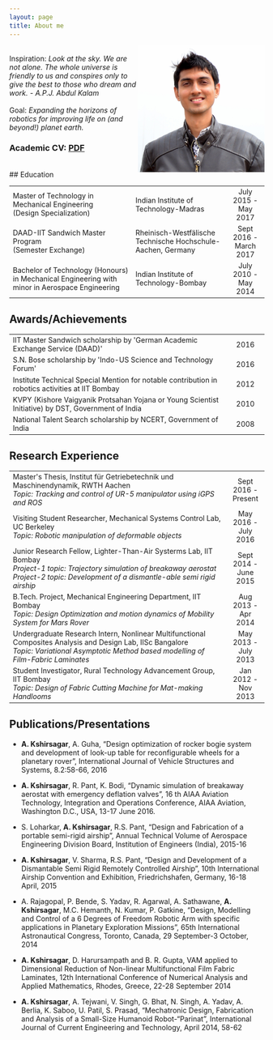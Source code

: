 ```yaml
---
layout: page
title: About me
---
```

<p>
<img src="/public/me.JPG" alt="Me" style="width:250px;height:250px;" align="right">
<br>
Inspiration:<em> Look at the sky. We are not alone. The whole universe is friendly to us and conspires only to give the best to those who dream and work. - A.P.J. Abdul Kalam</em>
<br><br>
Goal: <em> Expanding the horizons of robotics for improving life on (and beyond!) planet earth. </em>
<br>
</p>

### Academic CV: <a href="/public/alap_kshirsagar_CV.pdf"> PDF </a>
<br>
## Education
<table>
 <tr>
   <td>Master of Technology in Mechanical Engineering <br>(Design Specialization) </td>
   <td>Indian Institute of Technology-Madras</td>
   <td width="15%" align="center">July 2015 - <br> May 2017 </td>
 </tr>
 <tr>
   <td>DAAD-IIT Sandwich Master Program <br >(Semester Exchange)</td>
   <td>Rheinisch-Westfälische Technische Hochschule-Aachen, Germany</td>
   <td align="center">Sept 2016 - <br>March 2017 </td>
 </tr>
 <tr>
   <td>Bachelor of Technology (Honours) in Mechanical Engineering with minor in Aerospace Engineering</td>
   <td>Indian Institute of Technology-Bombay</td>
   <td align="center">July 2010 - <br> May 2014 </td>
 </tr>
</table>

## Awards/Achievements
<table>
 <tr>
   <td>IIT Master Sandwich scholarship by 'German Academic Exchange Service (DAAD)' </td>
   <td width="15%" align="center">2016</td>
 </tr>
 <tr>
   <td>S.N. Bose scholarship by 'Indo-US Science and Technology Forum'</td>
   <td align="center">2016</td>
 </tr>
 <tr>
   <td>Institute Technical Special Mention for notable contribution in robotics activities at IIT Bombay</td>
   <td align="center">2012 </td>
 </tr>
 <tr>
   <td>KVPY (Kishore Vaigyanik Protsahan Yojana or Young Scientist Initiative) by DST, Government of India</td>
   <td align="center">2010 </td>
 </tr>
 <tr>
   <td>National Talent Search scholarship by NCERT, Government of India</td>
   <td align="center">2008 </td>
 </tr>
</table>


## Research Experience
<table>
 <tr>
   <td>Master's Thesis, Institut für Getriebetechnik und Maschinendynamik, RWTH Aachen <br><em> Topic: Tracking and control of UR-5 manipulator using iGPS and ROS </em> </td>
   <td width="15%" align="center">Sept 2016 - <br>Present</td>
 </tr>
 <tr>
   <td>Visiting Student Researcher, Mechanical Systems Control Lab, UC Berkeley <br><em> Topic: Robotic manipulation of deformable objects </em></td>
   <td align="center">May 2016 - <br>July 2016</td>
 </tr>
 <tr>
   <td>Junior Research Fellow, Lighter-Than-Air Systerms Lab, IIT Bombay <br><em> Project-1 topic: Trajectory simulation of breakaway aerostat </em>
   <br><em> Project-2 topic: Development of a dismantle-able semi rigid airship </em></td>
   <td align="center">Sept 2014 - <br>June 2015 </td>
 </tr>
 <tr>
   <td>B.Tech. Project, Mechanical Engineering Department, IIT Bombay <br><em> Topic: Design Optimization and motion dynamics of Mobility System for Mars Rover </em></td>
   <td align="center">Aug 2013 - <br>Apr 2014 </td>
 </tr>
 <tr>
   <td>Undergraduate Research Intern, Nonlinear Multifunctional Composites Analysis and Design Lab, IISc Bangalore <br><em> Topic: Variational Asymptotic Method based modelling of Film-Fabric Laminates </em></td>
   <td align="center">May 2013 - <br>July 2013 </td>
 </tr>
 <tr>
   <td>Student Investigator, Rural Technology Advancement Group, IIT Bombay<br><em> Topic: Design of Fabric Cutting Machine for Mat-making Handlooms </em></td>
   <td align="center">Jan 2012 - <br>Nov 2013 </td>
 </tr>
</table>


## Publications/Presentations
* <b>A. Kshirsagar</b>, A. Guha, “Design optimization of rocker bogie system and development of look-up table for reconfigurable wheels for a planetary rover”, International Journal of Vehicle Structures and Systems, 8.2:58-66, 2016

* <b>A. Kshirsagar</b>, R. Pant, K. Bodi, “Dynamic simulation of breakaway aerostat with emergency deflation valves”, 16 th AIAA Aviation Technology, Integration and Operations Conference, AIAA Aviation, Washington D.C., USA, 13-17 June 2016.

* S. Loharkar, <b>A. Kshirsagar</b>, R.S. Pant, “Design and Fabrication of a portable semi-rigid airship”, Annual Technical Volume of Aerospace Engineering Division Board, Institution of Engineers (India), 2015-16

* <b>A. Kshirsagar</b>, V. Sharma, R.S. Pant, “Design and Development of a Dismantable Semi Rigid Remotely Controlled Airship”, 10th International Airship Convention and Exhibition, Friedrichshafen, Germany, 16-18 April, 2015

* A. Rajagopal, P. Bende, S. Yadav, R. Agarwal, A. Sathawane, <b>A. Kshirsagar</b>, M.C. Hemanth, N. Kumar, P. Gatkine, “Design, Modelling and Control of a 6 Degrees of Freedom Robotic Arm with specific applications in Planetary Exploration Missions”, 65th International Astronautical Congress, Toronto, Canada, 29 September-3 October, 2014

* <b>A. Kshirsagar</b>, D. Harursampath and B. R. Gupta, VAM applied to Dimensional Reduction of Non-linear Multifunctional Film Fabric Laminates, 12th International Conference of Numerical Analysis and Applied Mathematics, Rhodes, Greece, 22-28 September 2014

* <b>A. Kshirsagar</b>, A. Tejwani, V. Singh, G. Bhat, N. Singh, A. Yadav, A. Berlia, K. Saboo, U. Patil, S. Prasad, “Mechatronic Design, Fabrication and Analysis of a Small-Size Humanoid Robot-“Parinat”, International Journal of Current Engineering and Technology, April 2014, 58-62


<!--
<p class="message">
  Hey there! This page is included as an example. Feel free to customize it for your own use upon downloading. Carry on!
</p>

In the novel, *The Strange Case of Dr. Jeykll and Mr. Hyde*, Mr. Poole is Dr. Jekyll's virtuous and loyal butler. Similarly, Poole is an upstanding and effective butler that helps you build Jekyll themes. It's made by [@mdo](https://twitter.com/mdo).

There are currently two themes built on Poole:

* [Hyde](http://hyde.getpoole.com)
* [Lanyon](http://lanyon.getpoole.com)

Learn more and contribute on [GitHub](https://github.com/poole).

## Setup

Some fun facts about the setup of this project include:

* Built for [Jekyll](http://jekyllrb.com)
* Developed on GitHub and hosted for free on [GitHub Pages](https://pages.github.com)
* Coded with [Sublime Text 2](http://sublimetext.com), an amazing code editor
* Designed and developed while listening to music like [Blood Bros Trilogy](https://soundcloud.com/maddecent/sets/blood-bros-series)

Have questions or suggestions? Feel free to [open an issue on GitHub](https://github.com/poole/issues/new) or [ask me on Twitter](https://twitter.com/mdo).

Thanks for reading!
-->
